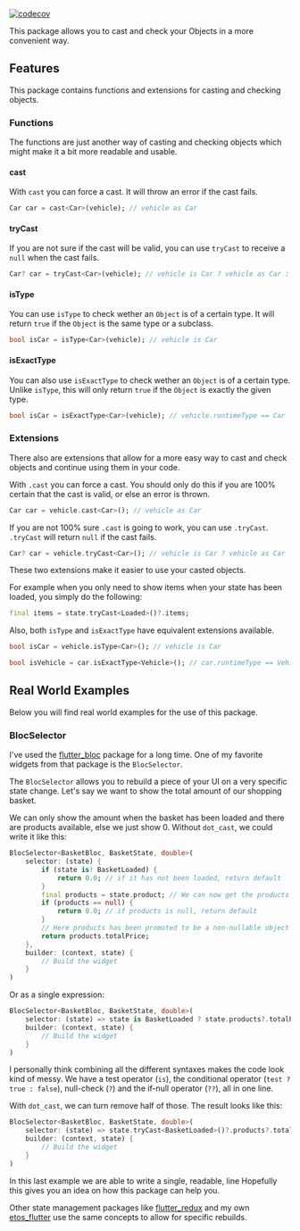 [![codecov](https://codecov.io/gh/SEGVeenstra/dot_cast/branch/main/graph/badge.svg?token=9N8K5J2SNY)](https://codecov.io/gh/SEGVeenstra/dot_cast)

This package allows you to cast and check your Objects in a more convenient way.

## Features

This package contains functions and extensions for casting and checking objects.

### Functions

The functions are just another way of casting and checking objects which might make
it a bit more readable and usable.

#### cast

With `cast` you can force a cast. It will throw an error if the cast fails.

```dart
Car car = cast<Car>(vehicle); // vehicle as Car
```

#### tryCast

If you are not sure if the cast will be valid, you can use `tryCast` to receive
a `null` when the cast fails.

```dart
Car? car = tryCast<Car>(vehicle); // vehicle is Car ? vehicle as Car : null
```

#### isType

You can use `isType` to check wether an `Object` is of a certain type.
It will return `true` if the `Object` is the same type or a subclass.

```dart
bool isCar = isType<Car>(vehicle); // vehicle is Car
```

#### isExactType

You can also use `isExactType` to check wether an `Object` is of a certain type.
Unlike `isType`, this will only return `true` if the `Object` is exactly the given type.

```dart
bool isCar = isExactType<Car>(vehicle); // vehicle.runtimeType == Car
```

### Extensions

There also are extensions that allow for a more easy way to cast and check
objects and continue using them in your code.

With `.cast` you can force a cast. You should only do this if you are 100% certain
that the cast is valid, or else an error is thrown.

```dart
Car car = vehicle.cast<Car>(); // vehicle as Car
```

If you are not 100% sure `.cast` is going to work, you can use `.tryCast`.
`.tryCast` will return `null` if the cast fails.

```dart
Car? car = vehicle.tryCast<Car>(); // vehicle is Car ? vehicle as Car : null
```

These two extensions make it easier to use your casted objects.

For example when you only need to show items when your state has been loaded, you simply do the following:

```dart
final items = state.tryCast<Loaded>()?.items;
```

Also, both `isType` and `isExactType` have equivalent extensions available.

```dart
bool isCar = vehicle.isType<Car>(); // vehicle is Car

bool isVehicle = car.isExactType<Vehicle>(); // car.runtimeType == Vehicle

```

## Real World Examples

Below you will find real world examples for the use of this package.

### BlocSelector

I've used the [flutter_bloc](https://pub.dev/packages/flutter_bloc) package for a long time. One of my favorite widgets from that package is the `BlocSelector`.

The `BlocSelector` allows you to rebuild a piece of your UI on a very specific state change. Let's say we want to show the total amount of our shopping basket.

We can only show the amount when the basket has been loaded and there are products available, else we just show 0.
Without `dot_cast`, we could write it like this:

```dart
BlocSelector<BasketBloc, BasketState, double>(
    selector: (state) {
        if (state is! BasketLoaded) {
            return 0.0; // if it has not been loaded, return default
        }
        final products = state.product; // We can now get the products
        if (products == null) { 
            return 0.0; // if products is null, return default
        }
        // Here products has been promoted to be a non-nullable object
        return products.totalPrice; 
    },
    builder: (context, state) {
        // Build the widget
    }
)
```

Or as a single expression:

```dart
BlocSelector<BasketBloc, BasketState, double>(
    selector: (state) => state is BasketLoaded ? state.products?.totalPrice ?? 0.0 : 0.0,
    builder: (context, state) {
        // Build the widget
    }
)
```

I personally think combining all the different syntaxes makes the code look kind of messy. We have a test operator (`is`), the conditional operator (`test ? true : false`), null-check (`?`) and the if-null operator (`??`), all in one line. 

With `dot_cast`, we can turn remove half of those. The result looks like this:

```dart
BlocSelector<BasketBloc, BasketState, double>(
    selector: (state) => state.tryCast<BasketLoaded>()?.products?.totalPrice ?? 0.0,
    builder: (context, state) {
        // Build the widget
    }
)
```

In this last example we are able to write a single, readable, line
Hopefully this gives you an idea on how this package can help you.

Other state management packages like [flutter_redux](https://pub.dev/packages/flutter_redux) and my own [etos_flutter](https://pub.dev/packages/etos_flutter) use the same concepts to allow for specific rebuilds.

